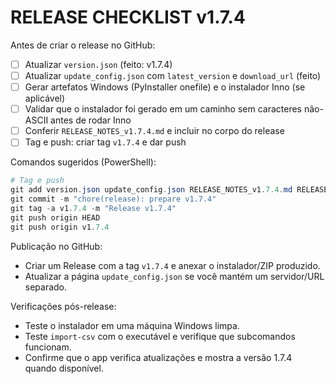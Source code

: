 # RELEASE CHECKLIST v1.7.4

Antes de criar o release no GitHub:

- [ ] Atualizar `version.json` (feito: v1.7.4)
- [ ] Atualizar `update_config.json` com `latest_version` e `download_url` (feito)
- [ ] Gerar artefatos Windows (PyInstaller onefile) e o instalador Inno (se aplicável)
- [ ] Validar que o instalador foi gerado em um caminho sem caracteres não-ASCII antes de rodar Inno
- [ ] Conferir `RELEASE_NOTES_v1.7.4.md` e incluir no corpo do release
- [ ] Tag e push: criar tag `v1.7.4` e dar push

Comandos sugeridos (PowerShell):

```powershell
# Tag e push
git add version.json update_config.json RELEASE_NOTES_v1.7.4.md RELEASE_CHECKLIST_v1.7.4.md
git commit -m "chore(release): prepare v1.7.4"
git tag -a v1.7.4 -m "Release v1.7.4"
git push origin HEAD
git push origin v1.7.4
```

Publicação no GitHub:

- Criar um Release com a tag `v1.7.4` e anexar o instalador/ZIP produzido.
- Atualizar a página `update_config.json` se você mantém um servidor/URL separado.

Verificações pós-release:

- Teste o instalador em uma máquina Windows limpa.
- Teste `import-csv` com o executável e verifique que subcomandos funcionam.
- Confirme que o app verifica atualizações e mostra a versão 1.7.4 quando disponível.
